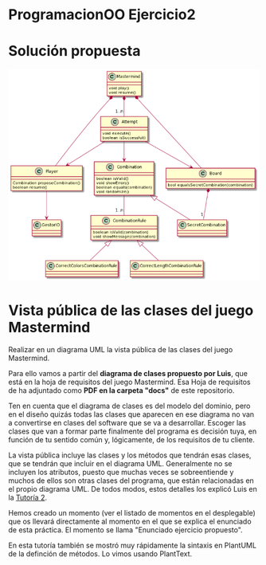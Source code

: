 # ProgramacionOO Ejercicio2

# Solución propuesta

![](mastermind3.png)


# Vista pública de las clases del juego Mastermind

Realizar en un diagrama UML la vista pública de las clases del juego Mastermind.

Para ello vamos a partir del **diagrama de clases propuesto por Luis**, que está en la hoja de requisitos del juego Mastermind. Esa Hoja de requisitos de ha adjuntado como **PDF en la carpeta "docs"** de este repositorio.

Ten en cuenta que el diagrama de clases es del modelo del dominio, pero en el diseño quizás todas las clases que aparecen en ese diagrama no van a convertirse en clases del software que se va a desarrollar. Escoger las clases que van a formar parte finalmente del programa es decisión tuya, en función de tu sentido común y, lógicamente, de los requisitos de tu cliente.

La vista pública incluye las clases y los métodos que tendrán esas clases, que se tendrán que incluir en el diagrama UML. Generalmente no se incluyen los atributos, puesto que muchas veces se sobreentiende y muchos de ellos son otras clases del programa, que están relacionadas en el propio diagrama UML. De todos modos, estos detalles los explicó Luis en la [Tutoría 2](https://escuela.it/cursos/programacion-orientada-a-objetos/clase/tutoria-vista-publica). 

Hemos creado un momento (ver el listado de momentos en el desplegable) que os llevará directamente al momento en el que se explica el enunciado de esta práctica. El momento se llama "Enunciado ejercicio propuesto". 

En esta tutoría también se mostró muy rápidamente la sintaxis en PlantUML de la definción de métodos. Lo vimos usando PlantText.
